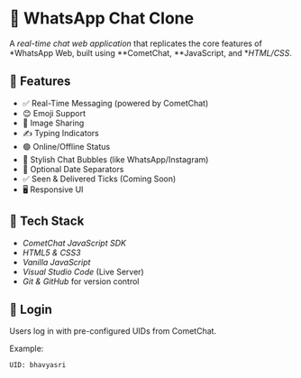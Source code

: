 # 📱 WhatsApp Chat Clone

A *real-time chat web application* that replicates the core features of *WhatsApp Web, built using **CometChat, **JavaScript, and **HTML/CSS*.

## 🚀 Features

- ✅ Real-Time Messaging (powered by CometChat)
- 😊 Emoji Support
- 📸 Image Sharing
- ✍ Typing Indicators
- 🟢 Online/Offline Status
- 💬 Stylish Chat Bubbles (like WhatsApp/Instagram)
- 📆 Optional Date Separators
- ✅ Seen & Delivered Ticks (Coming Soon)
- 🖥 Responsive UI

## 🧰 Tech Stack

- *CometChat JavaScript SDK*
- *HTML5 & CSS3*
- *Vanilla JavaScript*
- *Visual Studio Code* (Live Server)
- *Git & GitHub* for version control

## 🔐 Login

Users log in with pre-configured UIDs from CometChat.

Example:
```bash
UID: bhavyasri
